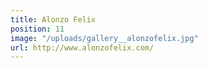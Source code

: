 ```yaml
---
title: Alonzo Felix
position: 11
image: "/uploads/gallery__alonzofelix.jpg"
url: http://www.alonzofelix.com/
---
```


